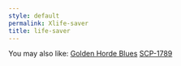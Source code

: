 ```yaml
---
style: default
permalink: Xlife-saver
title: life-saver
---
```

You may also like:
[Golden Horde Blues](http://scp-wiki.net/golden-horde-blues)
[SCP-1789](http://scp-wiki.net/scp-1789)